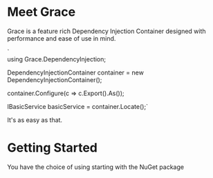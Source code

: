 Meet Grace
=====

Grace is a feature rich Dependency Injection Container designed with performance and ease of use in mind. 

`   
   using Grace.DependencyInjection;

   DependencyInjectionContainer container = new DependencyInjectionContainer();

   container.Configure(c => c.Export<BasicService>().As<IBasicService>());

   IBasicService basicService = container.Locate<IBasicService>();`


It's as easy as that. 

Getting Started
=====

You have the choice of using starting with the NuGet package